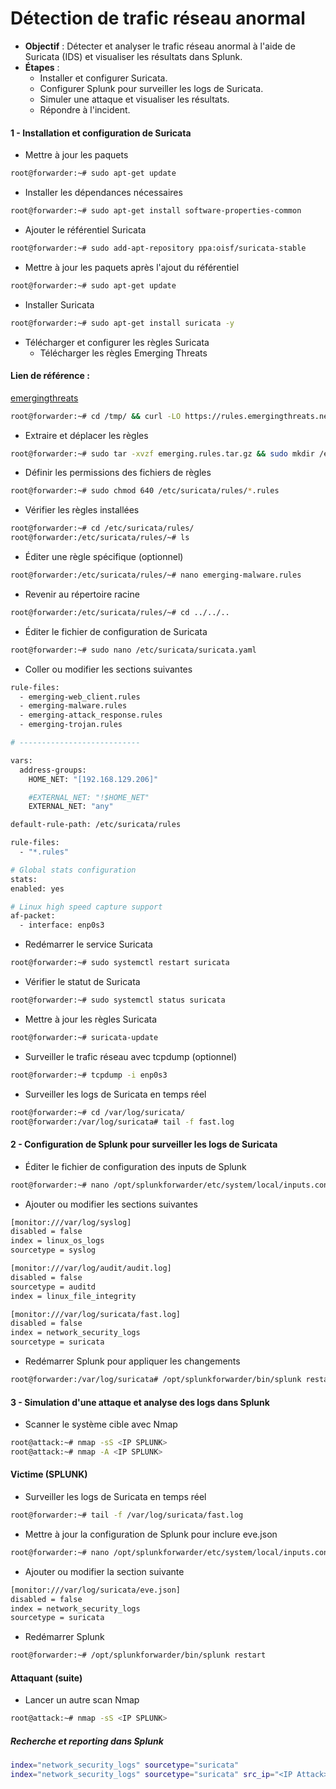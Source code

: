 # Détection de trafic réseau anormal

- **Objectif** : Détecter et analyser le trafic réseau anormal à l'aide de Suricata (IDS) et visualiser les résultats dans Splunk.
- **Étapes** :
  - Installer et configurer Suricata.
  - Configurer Splunk pour surveiller les logs de Suricata.
  - Simuler une attaque et visualiser les résultats.
  - Répondre à l'incident.

#### 1 - Installation et configuration de Suricata

- Mettre à jour les paquets

```sh
root@forwarder:~# sudo apt-get update
```

- Installer les dépendances nécessaires

```sh
root@forwarder:~# sudo apt-get install software-properties-common
```

- Ajouter le référentiel Suricata

```sh
root@forwarder:~# sudo add-apt-repository ppa:oisf/suricata-stable
```

- Mettre à jour les paquets après l'ajout du référentiel

```sh
root@forwarder:~# sudo apt-get update
```

- Installer Suricata

```sh
root@forwarder:~# sudo apt-get install suricata -y
```

- Télécharger et configurer les règles Suricata
  - Télécharger les règles Emerging Threats

#### Lien de référence :

[emergingthreats](https://rules.emergingthreats.net)

```sh
root@forwarder:~# cd /tmp/ && curl -LO https://rules.emergingthreats.net/open/suricata-6.0.8/emerging.rules.tar.gz
```

- Extraire et déplacer les règles

```sh
root@forwarder:~# sudo tar -xvzf emerging.rules.tar.gz && sudo mkdir /etc/suricata/rules && sudo mv rules/*.rules /etc/suricata/rules/
```

- Définir les permissions des fichiers de règles

```sh
root@forwarder:~# sudo chmod 640 /etc/suricata/rules/*.rules
```

- Vérifier les règles installées

```sh
root@forwarder:~# cd /etc/suricata/rules/
root@forwarder:/etc/suricata/rules/~# ls
```

- Éditer une règle spécifique (optionnel)

```sh
root@forwarder:/etc/suricata/rules/~# nano emerging-malware.rules
```

- Revenir au répertoire racine

```sh
root@forwarder:/etc/suricata/rules/~# cd ../../..
```

- Éditer le fichier de configuration de Suricata

```sh
root@forwarder:~# sudo nano /etc/suricata/suricata.yaml
```

- Coller ou modifier les sections suivantes

```sh
rule-files:
  - emerging-web_client.rules
  - emerging-malware.rules
  - emerging-attack_response.rules
  - emerging-trojan.rules

# ---------------------------

vars:
  address-groups:
    HOME_NET: "[192.168.129.206]"

    #EXTERNAL_NET: "!$HOME_NET"
    EXTERNAL_NET: "any"

default-rule-path: /etc/suricata/rules

rule-files:
  - "*.rules"

# Global stats configuration
stats:
enabled: yes

# Linux high speed capture support
af-packet:
  - interface: enp0s3
```

- Redémarrer le service Suricata

```sh
root@forwarder:~# sudo systemctl restart suricata
```

- Vérifier le statut de Suricata

```sh
root@forwarder:~# sudo systemctl status suricata
```

- Mettre à jour les règles Suricata

```sh
root@forwarder:~# suricata-update
```

- Surveiller le trafic réseau avec tcpdump (optionnel)

```sh
root@forwarder:~# tcpdump -i enp0s3
```

- Surveiller les logs de Suricata en temps réel

```sh
root@forwarder:~# cd /var/log/suricata/
root@forwarder:/var/log/suricata# tail -f fast.log
```

#### 2 - Configuration de Splunk pour surveiller les logs de Suricata

- Éditer le fichier de configuration des inputs de Splunk

```sh
root@forwarder:~# nano /opt/splunkforwarder/etc/system/local/inputs.conf
```

- Ajouter ou modifier les sections suivantes

```sh
[monitor:///var/log/syslog]
disabled = false
index = linux_os_logs
sourcetype = syslog

[monitor:///var/log/audit/audit.log]
disabled = false
sourcetype = auditd
index = linux_file_integrity

[monitor:///var/log/suricata/fast.log]
disabled = false
index = network_security_logs
sourcetype = suricata
```

- Redémarrer Splunk pour appliquer les changements

```sh
root@forwarder:/var/log/suricata# /opt/splunkforwarder/bin/splunk restart
```

#### 3 - Simulation d'une attaque et analyse des logs dans Splunk

- Scanner le système cible avec Nmap

```sh
root@attack:~# nmap -sS <IP SPLUNK>
root@attack:~# nmap -A <IP SPLUNK>
```

#### Victime (SPLUNK)

- Surveiller les logs de Suricata en temps réel

```sh
root@forwarder:~# tail -f /var/log/suricata/fast.log
```

- Mettre à jour la configuration de Splunk pour inclure eve.json

```sh
root@forwarder:~# nano /opt/splunkforwarder/etc/system/local/inputs.conf
```

- Ajouter ou modifier la section suivante

```sh
[monitor:///var/log/suricata/eve.json]
disabled = false
index = network_security_logs
sourcetype = suricata
```

- Redémarrer Splunk

```sh
root@forwarder:~# /opt/splunkforwarder/bin/splunk restart
```

#### Attaquant (suite)

- Lancer un autre scan Nmap

```sh
root@attack:~# nmap -sS <IP SPLUNK>
```

##### Recherche et reporting dans Splunk

```sh
index="network_security_logs" sourcetype="suricata"
index="network_security_logs" sourcetype="suricata" src_ip="<IP Attack>"
```
